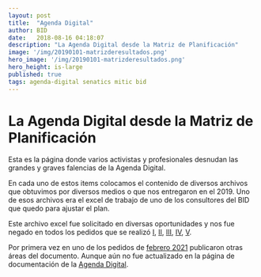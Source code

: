 ```yaml
---
layout: post
title:  "Agenda Digital"
author: BID
date:   2018-08-16 04:18:07
description: "La Agenda Digital desde la Matriz de Planificación"
image: '/img/20190101-matrizderesultados.png'
hero_image: '/img/20190101-matrizderesultados.png'
hero_height: is-large
published: true
tags: agenda-digital senatics mitic bid 
---
```


# La Agenda Digital desde la Matriz de Planificación

Esta es la página donde varios activistas y profesionales desnudan las grandes y graves falencias de la Agenda Digital.

En cada uno de estos items colocamos el contenido de diversos archivos que obtuvimos por diversos medios o que nos entregaron en el 2019. Uno de esos archivos era el excel de trabajo de uno de los consultores del BID que quedo para ajustar el plan. 

Este archivo excel fue solicitado en diversas oportunidades y nos fue negado en todos los pedidos que se realizó [I](https://informacionpublica.paraguay.gov.py/portal/#!/ciudadano/solicitud/15313), [II](https://informacionpublica.paraguay.gov.py/portal/#!/ciudadano/solicitud/20022), [III](https://informacionpublica.paraguay.gov.py/portal/#!/ciudadano/solicitud/20496), [IV](https://informacionpublica.paraguay.gov.py/portal/#!/ciudadano/solicitud/21668), [V](https://informacionpublica.paraguay.gov.py/portal/#!/ciudadano/solicitud/23218).

Por primera vez en uno de los pedidos de [febrero 2021](https://informacionpublica.paraguay.gov.py/portal/#!/ciudadano/solicitud/39498) publicaron otras áreas del documento. Aunque aún no fue actualizado en la página de documentación de la [Agenda Digital](https://www.mitic.gov.py/agenda-digital/documentos).

